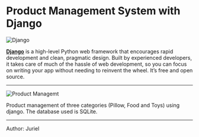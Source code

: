 # Product Management System with Django

![Django](https://i2.wp.com/www.opengis.ch/wp-content/uploads/2020/04/django-python-logo-e1588009010920.png?resize=300%2C240&ssl=1)

**[Django](https://www.djangoproject.com/)** is a high-level Python web framework that encourages rapid development and clean, pragmatic design. Built by experienced developers, it takes care of much of the hassle of web development, so you can focus on writing your app without needing to reinvent the wheel. It’s free and open source.

-----------

![Product Managemt](https://github.com/eldin132/ProductManager/blob/main/product_management.png)

Product management of three categories (Pillow, Food and Toys) using django.
The database used is SQLite.

-------

Author: Juriel
